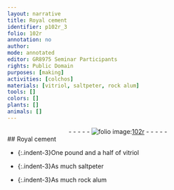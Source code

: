 ```yaml
---
layout: narrative
title: Royal cement
identifier: p102r_3
folio: 102r
annotation: no
author:
mode: annotated
editor: GR8975 Seminar Participants
rights: Public Domain
purposes: [making]
activities: [colchos]
materials: [vitriol, saltpeter, rock alum]
tools: []
colors: []
plants: []
animals: []
---
```


 <div class="folio" align="center">- - - - - <a href="http://gallica.bnf.fr/ark:/12148/btv1b10500001g/f209.image" target="_blank"><img src="https://cu-mkp.github.io/GR8975-edition/assets/photo-icon.png" alt="folio image: " style="display:inline-block; margin-bottom:-3px;"/>102r</a> - - - - - </div>  <span class="activity"></span> 
## Royal cement

 
 
- {:.indent-3}One <span class="unit">pound</span> and a half of <span class="material">vitriol</span>
 
- {:.indent-3}As much <span class="material">saltpeter</span>
 
- {:.indent-3}As much <span class="material">rock alum</span>
 
 